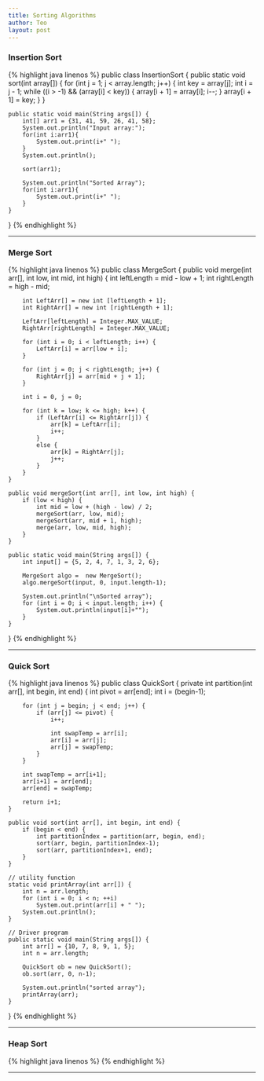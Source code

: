 ```yaml
---
title: Sorting Algorithms
author: Teo
layout: post
---
```


<h3> Insertion Sort </h3>
{% highlight java linenos %} public class InsertionSort {
    public static void sort(int array[]) {
        for (int j = 1; j < array.length; j++) {
            int key = array[j];
            int i = j - 1;
            while ((i > -1) && (array[i] < key)) {
                array[i + 1] = array[i];
                i--;
            }
            array[i + 1] = key;
        }
    }

    public static void main(String args[]) {
        int[] arr1 = {31, 41, 59, 26, 41, 58};
        System.out.println("Input array:");
        for(int i:arr1){
            System.out.print(i+" ");
        }
        System.out.println();

        sort(arr1);

        System.out.println("Sorted Array");
        for(int i:arr1){
            System.out.print(i+" ");
        }
    }
}
    {% endhighlight %}

<hr/>

<h3> Merge Sort </h3>
{% highlight java linenos %} public class MergeSort {
    public void merge(int arr[], int low, int mid, int high) {
        int leftLength = mid - low + 1;
        int rightLength = high - mid;

        int LeftArr[] = new int [leftLength + 1];
        int RightArr[] = new int [rightLength + 1];

        LeftArr[leftLength] = Integer.MAX_VALUE;
        RightArr[rightLength] = Integer.MAX_VALUE;

        for (int i = 0; i < leftLength; i++) {
            LeftArr[i] = arr[low + i];
        }

        for (int j = 0; j < rightLength; j++) {
            RightArr[j] = arr[mid + j + 1];
        }

        int i = 0, j = 0;

        for (int k = low; k <= high; k++) {
            if (LeftArr[i] <= RightArr[j]) {
                arr[k] = LeftArr[i];
                i++;
            }
            else {
                arr[k] = RightArr[j];
                j++;
            }
        }
    }

    public void mergeSort(int arr[], int low, int high) {
        if (low < high) {
            int mid = low + (high - low) / 2;
            mergeSort(arr, low, mid);
            mergeSort(arr, mid + 1, high);
            merge(arr, low, mid, high);
        }
    }

    public static void main(String args[]) {
        int input[] = {5, 2, 4, 7, 1, 3, 2, 6};

        MergeSort algo =  new MergeSort();
        algo.mergeSort(input, 0, input.length-1);

        System.out.println("\nSorted array");
        for (int i = 0; i < input.length; i++) {
            System.out.println(input[i]+"");
        }
    }
}
{% endhighlight %}

<hr/>

<h3> Quick Sort </h3> 
{% highlight java linenos %} public class QuickSort {
    private int partition(int arr[], int begin, int end) {
        int pivot = arr[end];
        int i = (begin-1);

        for (int j = begin; j < end; j++) {
            if (arr[j] <= pivot) {
                i++;

                int swapTemp = arr[i];
                arr[i] = arr[j];
                arr[j] = swapTemp;
            }
        }

        int swapTemp = arr[i+1];
        arr[i+1] = arr[end];
        arr[end] = swapTemp;

        return i+1;
    }

    public void sort(int arr[], int begin, int end) {
        if (begin < end) {
            int partitionIndex = partition(arr, begin, end);
            sort(arr, begin, partitionIndex-1);
            sort(arr, partitionIndex+1, end);
        }
    }

    // utility function
    static void printArray(int arr[]) {
        int n = arr.length;
        for (int i = 0; i < n; ++i)
            System.out.print(arr[i] + " ");
        System.out.println();
    }

    // Driver program
    public static void main(String args[]) {
        int arr[] = {10, 7, 8, 9, 1, 5};
        int n = arr.length;

        QuickSort ob = new QuickSort();
        ob.sort(arr, 0, n-1);

        System.out.println("sorted array");
        printArray(arr);
    }
}
{% endhighlight %}
<hr/>

<h3> Heap Sort </h3>
{% highlight java linenos %} 
{% endhighlight %}
<hr/>
